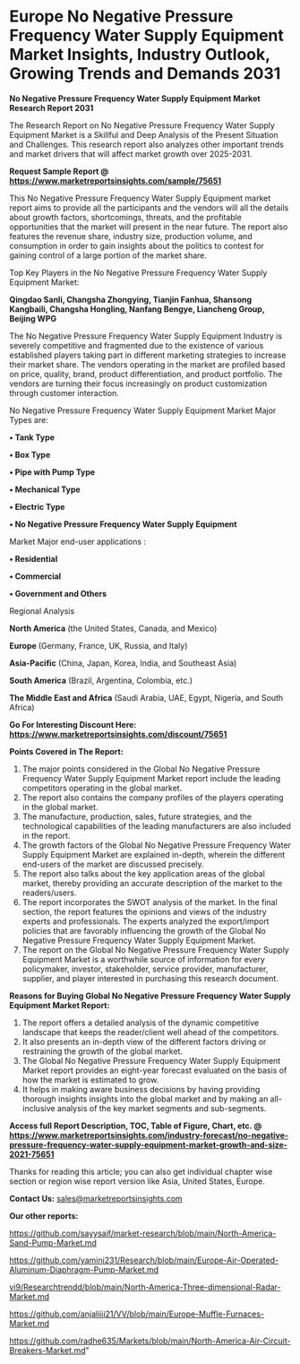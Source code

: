  # Europe No Negative Pressure Frequency Water Supply Equipment Market Insights, Industry Outlook, Growing Trends and Demands 2031

<strong>No Negative Pressure Frequency Water Supply Equipment Market Research Report 2031</strong>

The Research Report on No Negative Pressure Frequency Water Supply Equipment Market is a Skillful and Deep Analysis of the Present Situation and Challenges. This research report also analyzes other important trends and market drivers that will affect market growth over 2025-2031.

<strong>Request Sample Report @ <a href=https://www.marketreportsinsights.com/sample/75651>https://www.marketreportsinsights.com/sample/75651</a></strong>

This No Negative Pressure Frequency Water Supply Equipment market report aims to provide all the participants and the vendors will all the details about growth factors, shortcomings, threats, and the profitable opportunities that the market will present in the near future. The report also features the revenue share, industry size, production volume, and consumption in order to gain insights about the politics to contest for gaining control of a large portion of the market share.

Top Key Players in the No Negative Pressure Frequency Water Supply Equipment Market:

<strong>Qingdao Sanli, Changsha Zhongying, Tianjin Fanhua, Shansong Kangbaili, Changsha Hongling, Nanfang Bengye, Liancheng Group, Beijing WPG</strong>

The No Negative Pressure Frequency Water Supply Equipment Industry is severely competitive and fragmented due to the existence of various established players taking part in different marketing strategies to increase their market share. The vendors operating in the market are profiled based on price, quality, brand, product differentiation, and product portfolio. The vendors are turning their focus increasingly on product customization through customer interaction.

No Negative Pressure Frequency Water Supply Equipment Market Major Types are:

<strong>• Tank Type

• Box Type

• Pipe with Pump Type

• Mechanical Type

• Electric Type

• No Negative Pressure Frequency Water Supply Equipment</strong>

Market Major end-user applications :

<strong>• Residential

• Commercial

• Government and Others</strong>

Regional Analysis

</u><strong><b>North America</b></strong> (the United States, Canada, and Mexico)

<strong><b>Europe </b></strong>(Germany, France, UK, Russia, and Italy)

<strong><b>Asia-Pacific</b></strong> (China, Japan, Korea, India, and Southeast Asia)

<strong><b>South America</b></strong> (Brazil, Argentina, Colombia, etc.)

<strong><b>The Middle East and Africa</b></strong> (Saudi Arabia, UAE, Egypt, Nigeria, and South Africa)

<strong>Go For Interesting Discount Here: <a href=https://www.marketreportsinsights.com/discount/75651>https://www.marketreportsinsights.com/discount/75651</a></strong>

<strong>Points Covered in The Report:</strong>
<ol>
  <li>The major points considered in the Global No Negative Pressure Frequency Water Supply Equipment Market report include the leading competitors operating in the global market.</li>
  <li>The report also contains the company profiles of the players operating in the global market.</li>
  <li>The manufacture, production, sales, future strategies, and the technological capabilities of the leading manufacturers are also included in the report.</li>
  <li>The growth factors of the Global No Negative Pressure Frequency Water Supply Equipment Market are explained in-depth, wherein the different end-users of the market are discussed precisely.</li>
  <li>The report also talks about the key application areas of the global market, thereby providing an accurate description of the market to the readers/users.</li>
  <li>The report incorporates the SWOT analysis of the market. In the final section, the report features the opinions and views of the industry experts and professionals. The experts analyzed the export/import policies that are favorably influencing the growth of the Global No Negative Pressure Frequency Water Supply Equipment Market.</li>
  <li>The report on the Global No Negative Pressure Frequency Water Supply Equipment Market is a worthwhile source of information for every policymaker, investor, stakeholder, service provider, manufacturer, supplier, and player interested in purchasing this research document.</li>
</ol>
<strong>Reasons for Buying Global No Negative Pressure Frequency Water Supply Equipment Market Report:</strong>

<ol>
  <li>The report offers a detailed analysis of the dynamic competitive landscape that keeps the reader/client well ahead of the competitors.</li>
  <li>It also presents an in-depth view of the different factors driving or restraining the growth of the global market.</li>
  <li>The Global No Negative Pressure Frequency Water Supply Equipment Market report provides an eight-year forecast evaluated on the basis of how the market is estimated to grow.</li>
  <li>It helps in making aware business decisions by having providing thorough insights insights into the global market and by making an all-inclusive analysis of the key market segments and sub-segments.</li>
</ol>
<strong>Access full Report Description, TOC, Table of Figure, Chart, etc. @ <a href=https://www.marketreportsinsights.com/industry-forecast/no-negative-pressure-frequency-water-supply-equipment-market-growth-and-size-2021-75651>https://www.marketreportsinsights.com/industry-forecast/no-negative-pressure-frequency-water-supply-equipment-market-growth-and-size-2021-75651</a></strong>


Thanks for reading this article; you can also get individual chapter wise section or region wise report version like Asia, United States, Europe.

<strong>Contact Us:</strong>
sales@marketreportsinsights.com

<strong>Our other reports:</strong>

<a href=https://github.com/sayysaif/market-research/blob/main/North-America-Sand-Pump-Market.md>https://github.com/sayysaif/market-research/blob/main/North-America-Sand-Pump-Market.md</a>

<a href=https://github.com/yamini231/Research/blob/main/Europe-Air-Operated-Aluminum-Diaphragm-Pump-Market.md>https://github.com/yamini231/Research/blob/main/Europe-Air-Operated-Aluminum-Diaphragm-Pump-Market.md</a>

<a href=vi9/Researchtrendd/blob/main/North-America-Three-dimensional-Radar-Market.md>vi9/Researchtrendd/blob/main/North-America-Three-dimensional-Radar-Market.md</a>

<a href=https://github.com/anjaliiii21/VV/blob/main/Europe-Muffle-Furnaces-Market.md>https://github.com/anjaliiii21/VV/blob/main/Europe-Muffle-Furnaces-Market.md</a>

<a href=https://github.com/radhe635/Markets/blob/main/North-America-Air-Circuit-Breakers-Market.md>https://github.com/radhe635/Markets/blob/main/North-America-Air-Circuit-Breakers-Market.md</a>"
